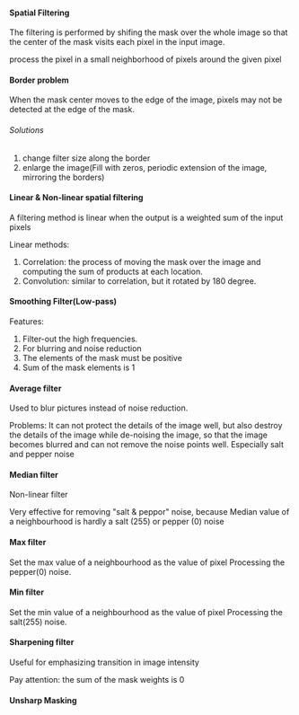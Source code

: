 #### Spatial Filtering
The filtering is performed by shifing the mask over the whole image so that the center of the mask visits each pixel in the input image.

process the pixel in a small neighborhood of pixels around the given pixel
#### Border problem
When the mask center moves to the edge of the image, pixels may not be detected at the edge of the mask.

###### Solutions
1. change filter size along the border
2. enlarge the image(Fill with zeros, periodic extension of the image, mirroring the borders)

#### Linear & Non-linear spatial filtering
A filtering method is linear when the output is a weighted sum of the input pixels

Linear methods:
1. Correlation: the process of moving the mask over the image and computing the sum of products at each location.
2. Convolution: similar to correlation, but it rotated by 180 degree.


#### Smoothing Filter(Low-pass)
Features:
1. Filter-out the high frequencies.
2. For blurring and noise reduction
3. The elements of the mask must be positive
4. Sum of the mask elements is 1


#### Average filter
Used to blur pictures instead of noise reduction.

Problems:
It can not protect the details of the image well, but also destroy the details of the image while de-noising the image, so that the image becomes blurred and can not remove the noise points well. Especially salt and pepper noise

#### Median filter
Non-linear filter

Very effective for removing "salt & peppor" noise, because Median value of a neighbourhood is hardly a salt (255) or pepper (0) noise

#### Max filter
Set the max value of a neighbourhood as the value of pixel
Processing the pepper(0) noise.

#### Min filter
Set the min value of a neighbourhood as the value of pixel
Processing the salt(255) noise.

#### Sharpening filter
Useful for emphasizing transition in image intensity

Pay attention: the sum of the mask weights is 0

#### Unsharp Masking
